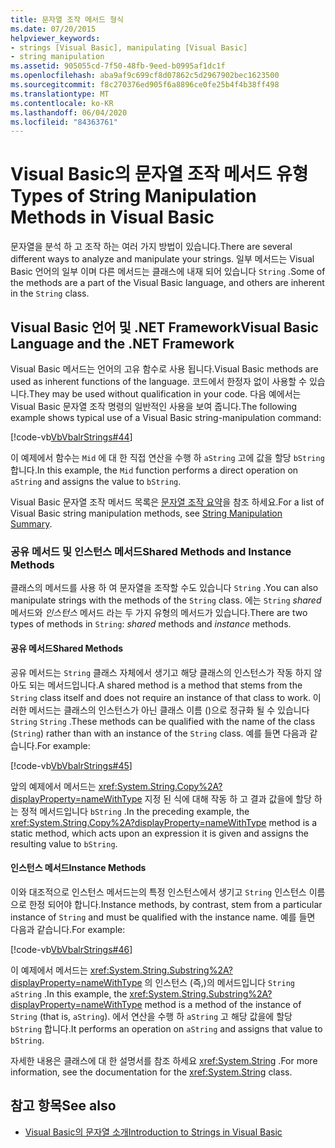 ```yaml
---
title: 문자열 조작 메서드 형식
ms.date: 07/20/2015
helpviewer_keywords:
- strings [Visual Basic], manipulating [Visual Basic]
- string manipulation
ms.assetid: 905055cd-7f50-48fb-9eed-b0995af1dc1f
ms.openlocfilehash: aba9af9c699cf8d07862c5d2967902bec1623500
ms.sourcegitcommit: f8c270376ed905f6a8896ce0fe25b4f4b38ff498
ms.translationtype: MT
ms.contentlocale: ko-KR
ms.lasthandoff: 06/04/2020
ms.locfileid: "84363761"
---
```

# <a name="types-of-string-manipulation-methods-in-visual-basic"></a><span data-ttu-id="0be5c-102">Visual Basic의 문자열 조작 메서드 유형</span><span class="sxs-lookup"><span data-stu-id="0be5c-102">Types of String Manipulation Methods in Visual Basic</span></span>
<span data-ttu-id="0be5c-103">문자열을 분석 하 고 조작 하는 여러 가지 방법이 있습니다.</span><span class="sxs-lookup"><span data-stu-id="0be5c-103">There are several different ways to analyze and manipulate your strings.</span></span> <span data-ttu-id="0be5c-104">일부 메서드는 Visual Basic 언어의 일부 이며 다른 메서드는 클래스에 내재 되어 있습니다 `String` .</span><span class="sxs-lookup"><span data-stu-id="0be5c-104">Some of the methods are a part of the Visual Basic language, and others are inherent in the `String` class.</span></span>  
  
## <a name="visual-basic-language-and-the-net-framework"></a><span data-ttu-id="0be5c-105">Visual Basic 언어 및 .NET Framework</span><span class="sxs-lookup"><span data-stu-id="0be5c-105">Visual Basic Language and the .NET Framework</span></span>  
 <span data-ttu-id="0be5c-106">Visual Basic 메서드는 언어의 고유 함수로 사용 됩니다.</span><span class="sxs-lookup"><span data-stu-id="0be5c-106">Visual Basic methods are used as inherent functions of the language.</span></span> <span data-ttu-id="0be5c-107">코드에서 한정자 없이 사용할 수 있습니다.</span><span class="sxs-lookup"><span data-stu-id="0be5c-107">They may be used without qualification in your code.</span></span> <span data-ttu-id="0be5c-108">다음 예에서는 Visual Basic 문자열 조작 명령의 일반적인 사용을 보여 줍니다.</span><span class="sxs-lookup"><span data-stu-id="0be5c-108">The following example shows typical use of a Visual Basic string-manipulation command:</span></span>  
  
 [!code-vb[VbVbalrStrings#44](~/samples/snippets/visualbasic/VS_Snippets_VBCSharp/VbVbalrStrings/VB/Class2.vb#44)]  
  
 <span data-ttu-id="0be5c-109">이 예제에서 함수는 `Mid` 에 대 한 직접 연산을 수행 하 `aString` 고에 값을 할당 `bString` 합니다.</span><span class="sxs-lookup"><span data-stu-id="0be5c-109">In this example, the `Mid` function performs a direct operation on `aString` and assigns the value to `bString`.</span></span>  
  
 <span data-ttu-id="0be5c-110">Visual Basic 문자열 조작 메서드 목록은 [문자열 조작 요약](../../../language-reference/keywords/string-manipulation-summary.md)을 참조 하세요.</span><span class="sxs-lookup"><span data-stu-id="0be5c-110">For a list of Visual Basic string manipulation methods, see [String Manipulation Summary](../../../language-reference/keywords/string-manipulation-summary.md).</span></span>  
  
### <a name="shared-methods-and-instance-methods"></a><span data-ttu-id="0be5c-111">공유 메서드 및 인스턴스 메서드</span><span class="sxs-lookup"><span data-stu-id="0be5c-111">Shared Methods and Instance Methods</span></span>  
 <span data-ttu-id="0be5c-112">클래스의 메서드를 사용 하 여 문자열을 조작할 수도 있습니다 `String` .</span><span class="sxs-lookup"><span data-stu-id="0be5c-112">You can also manipulate strings with the methods of the `String` class.</span></span> <span data-ttu-id="0be5c-113">에는 `String` *shared* 메서드와 *인스턴스* 메서드 라는 두 가지 유형의 메서드가 있습니다.</span><span class="sxs-lookup"><span data-stu-id="0be5c-113">There are two types of methods in `String`: *shared* methods and *instance* methods.</span></span>  
  
#### <a name="shared-methods"></a><span data-ttu-id="0be5c-114">공유 메서드</span><span class="sxs-lookup"><span data-stu-id="0be5c-114">Shared Methods</span></span>  
 <span data-ttu-id="0be5c-115">공유 메서드는 `String` 클래스 자체에서 생기고 해당 클래스의 인스턴스가 작동 하지 않아도 되는 메서드입니다.</span><span class="sxs-lookup"><span data-stu-id="0be5c-115">A shared method is a method that stems from the `String` class itself and does not require an instance of that class to work.</span></span> <span data-ttu-id="0be5c-116">이러한 메서드는 클래스의 인스턴스가 아닌 클래스 이름 ()으로 정규화 될 수 있습니다 `String` `String` .</span><span class="sxs-lookup"><span data-stu-id="0be5c-116">These methods can be qualified with the name of the class (`String`) rather than with an instance of the `String` class.</span></span> <span data-ttu-id="0be5c-117">예를 들면 다음과 같습니다.</span><span class="sxs-lookup"><span data-stu-id="0be5c-117">For example:</span></span>  
  
 [!code-vb[VbVbalrStrings#45](~/samples/snippets/visualbasic/VS_Snippets_VBCSharp/VbVbalrStrings/VB/Class2.vb#45)]  
  
 <span data-ttu-id="0be5c-118">앞의 예제에서 메서드는 <xref:System.String.Copy%2A?displayProperty=nameWithType> 지정 된 식에 대해 작동 하 고 결과 값을에 할당 하는 정적 메서드입니다 `bString` .</span><span class="sxs-lookup"><span data-stu-id="0be5c-118">In the preceding example, the <xref:System.String.Copy%2A?displayProperty=nameWithType> method is a static method, which acts upon an expression it is given and assigns the resulting value to `bString`.</span></span>  
  
#### <a name="instance-methods"></a><span data-ttu-id="0be5c-119">인스턴스 메서드</span><span class="sxs-lookup"><span data-stu-id="0be5c-119">Instance Methods</span></span>  
 <span data-ttu-id="0be5c-120">이와 대조적으로 인스턴스 메서드는의 특정 인스턴스에서 생기고 `String` 인스턴스 이름으로 한정 되어야 합니다.</span><span class="sxs-lookup"><span data-stu-id="0be5c-120">Instance methods, by contrast, stem from a particular instance of `String` and must be qualified with the instance name.</span></span> <span data-ttu-id="0be5c-121">예를 들면 다음과 같습니다.</span><span class="sxs-lookup"><span data-stu-id="0be5c-121">For example:</span></span>  
  
 [!code-vb[VbVbalrStrings#46](~/samples/snippets/visualbasic/VS_Snippets_VBCSharp/VbVbalrStrings/VB/Class2.vb#46)]  
  
 <span data-ttu-id="0be5c-122">이 예제에서 메서드는 <xref:System.String.Substring%2A?displayProperty=nameWithType> 의 인스턴스 (즉,)의 메서드입니다 `String` `aString` .</span><span class="sxs-lookup"><span data-stu-id="0be5c-122">In this example, the <xref:System.String.Substring%2A?displayProperty=nameWithType> method is a method of the instance of `String` (that is, `aString`).</span></span> <span data-ttu-id="0be5c-123">에서 연산을 수행 하 `aString` 고 해당 값을에 할당 `bString` 합니다.</span><span class="sxs-lookup"><span data-stu-id="0be5c-123">It performs an operation on `aString` and assigns that value to `bString`.</span></span>  
  
 <span data-ttu-id="0be5c-124">자세한 내용은 클래스에 대 한 설명서를 참조 하세요 <xref:System.String> .</span><span class="sxs-lookup"><span data-stu-id="0be5c-124">For more information, see the documentation for the <xref:System.String> class.</span></span>  
  
## <a name="see-also"></a><span data-ttu-id="0be5c-125">참고 항목</span><span class="sxs-lookup"><span data-stu-id="0be5c-125">See also</span></span>

- [<span data-ttu-id="0be5c-126">Visual Basic의 문자열 소개</span><span class="sxs-lookup"><span data-stu-id="0be5c-126">Introduction to Strings in Visual Basic</span></span>](introduction-to-strings.md)
